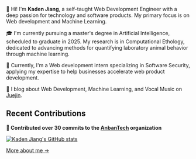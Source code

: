 👋 Hi! I'm **Kaden Jiang**, a self-taught Web Development Engineer with a deep passion for technology and software products. My primary focus is on Web development and Machine Learning.

🎓 I'm currently pursuing a master's degree in Artificial Intelligence, scheduled to graduate in 2025. My research is in Computational Ethology, dedicated to advancing methods for quantifying laboratory animal behavior through machine learning.

🔭 Currently, I'm a Web development intern specializing in Software Security, applying my expertise to help businesses accelerate web product development.

📝 I blog about Web Development, Machine Learning, and Vocal Music on [Juejin](https://juejin.cn/user/1607899683498665).

## Recent Contributions

**🔧 Contributed over 30 commits to the [AnbanTech](https://github.com/anbantech) organization**

[![Kaden Jiang's GitHub stats](https://github-readme-stats-git-master-kaden-jiangs-projects.vercel.app/api?username=kadenjiangse&cout_private=true)](https://github.com/kadenjiangse/github-readme-stats)

[More about me &rarr;](https://github.com/kadenjiangse)
